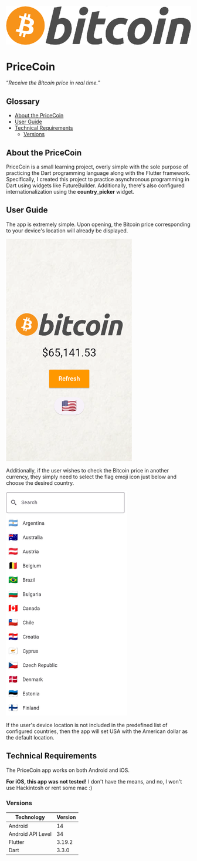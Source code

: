 <p align="center">
  <a href="#" target="_blank" >
    <img alt="Price Coin" src="./assets/images/bitcoin.png"/>
  </a>
</p>

# PriceCoin
“*Receive the Bitcoin price in real time.*”

## Glossary

- [About the PriceCoin](#about-the-pricecoin)
- [User Guide](#user-guide)
- [Technical Requirements](#tecnical-requirements)
    - [Versions](versions)

## About the PriceCoin
PriceCoin is a small learning project, overly simple with the sole purpose of practicing the Dart programming language along with the Flutter framework. Specifically, I created this project to practice asynchronous programming in Dart using widgets like FutureBuilder. Additionally, there's also configured internationalization using the **country_picker** widget.

## User Guide

The app is extremely simple. Upon opening, the Bitcoin price corresponding to your device's location will already be displayed.

![Main Screen](./assets/images/main_screen.png)

Additionally, if the user wishes to check the Bitcoin price in another currency, they simply need to select the flag emoji icon just below and choose the desired country.

![Location Screen](./assets/images/location_screen.png)

If the user's device location is not included in the predefined list of configured countries, then the app will set USA with the American dollar as the default location.

## Technical Requirements

The PriceCoin app works on both Android and iOS.

**For iOS, this app was not tested!** I don't have the means, and no, I won't use Hackintosh or rent some mac :)

### Versions

| Technology | Version |
|---|---|
| Android  | 14  |
| Android API Level  | 34  |
| Flutter  | 3.19.2  |
| Dart  | 3.3.0  |